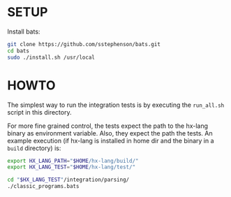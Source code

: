 SETUP
=====

Install bats:

```sh
git clone https://github.com/sstephenson/bats.git
cd bats
sudo ./install.sh /usr/local
```

HOWTO
=====

The simplest way to run the integration tests is by executing the `run_all.sh` script in this directory.

For more fine grained control, the tests expect the path to the hx-lang binary as environment variable.
Also, they expect the path the tests.
An example execution (if hx-lang is installed in home dir and the binary in a `build` directory) is:

```sh
export HX_LANG_PATH="$HOME/hx-lang/build/"
export HX_LANG_TEST="$HOME/hx-lang/test/"

cd "$HX_LANG_TEST"/integration/parsing/
./classic_programs.bats
```


